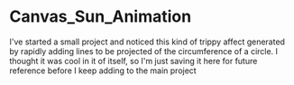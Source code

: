 # Canvas_Sun_Animation

I've started a small project and noticed this kind of trippy affect generated by rapidly adding lines to be projected of the circumference of a circle. I thought it was cool in it of itself, so I'm just saving it here for future reference before I keep adding to the main project
